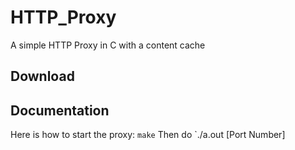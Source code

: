 # HTTP_Proxy
 A simple HTTP Proxy in C with a content cache

 ## Download

 ## Documentation
  Here is how to start the proxy:
  `make`
  Then do
  `./a.out [Port Number]
